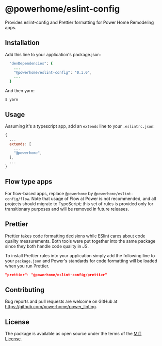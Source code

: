 # @powerhome/eslint-config

Provides eslint-config and Prettier formatting for Power Home Remodeling apps.

## Installation

Add this line to your application's package.json:

```ruby
  "devDependencies": {
    ...
    "@powerhome/eslint-config": "0.1.0",
    ...
  }
```

And then yarn:

    $ yarn

## Usage

Assuming it's a typescript app, add an `extends` line to your `.eslintrc.json`:

```js
{
  ...
  extends: [
    ...
    "@powerhome",
  ],
  ...
}
```

## Flow type apps

For flow-based apps, replace `@powerhome` by `@powerhome/eslint-config/flow`. Note that usage of Flow at Power is not recommended, and all projects should migrate to TypeScript; this set of rules is provided only for transitionary purposes and will be removed in future releases.

## Prettier

Prettier takes code formatting decisions while ESlint cares about code quality measurements. Both tools were put together into the same package since they both handle code quality in JS.

To install Prettier rules into your application simply add the following line to your `package.json` and Power's standards for code formatting will be loaded when you run Prettier.

```json
"prettier": "@powerhome/eslint-config/prettier"
```

## Contributing

Bug reports and pull requests are welcome on GitHub at https://github.com/powerhome/power_linting.

## License

The package is available as open source under the terms of the [MIT License](https://opensource.org/licenses/MIT).
